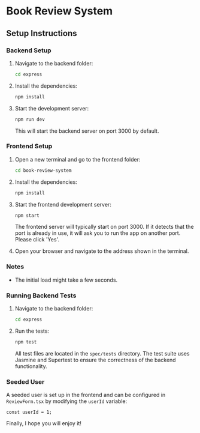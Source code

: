 # Book Review System

## Setup Instructions

### Backend Setup

1. Navigate to the backend folder:
    ```sh
    cd express
    ```

2. Install the dependencies:
    ```sh
    npm install
    ```

3. Start the development server:
    ```sh
    npm run dev
    ```
    This will start the backend server on port 3000 by default.

### Frontend Setup

1. Open a new terminal and go to the frontend folder:
    ```sh
    cd book-review-system
    ```

2. Install the dependencies:
    ```sh
    npm install
    ```

3. Start the frontend development server:
    ```sh
    npm start
    ```
    The frontend server will typically start on port 3000. If it detects that the port is already in use, it will ask you to run the app on another port. Please click 'Yes'.

4. Open your browser and navigate to the address shown in the terminal.

### Notes

- The initial load might take a few seconds.

### Running Backend Tests

1. Navigate to the backend folder:
    ```sh
    cd express
    ```

2. Run the tests:
    ```sh
    npm test
    ```
    All test files are located in the `spec/tests` directory. The test suite uses Jasmine and Supertest to ensure the correctness of the backend functionality.

### Seeded User

A seeded user is set up in the frontend and can be configured in `ReviewForm.tsx` by modifying the `userId` variable:
```tsx
const userId = 1;
```
Finally, I hope you will enjoy it!

